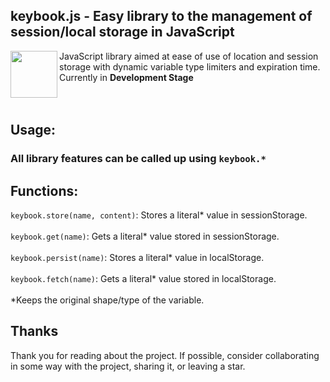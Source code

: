 ## keybook.js - Easy library to the management of session/local storage in JavaScript

<img align="left" width="75" src="https://upload.wikimedia.org/wikipedia/commons/thumb/1/18/Database.svg/640px-Database.svg.png">

JavaScript library aimed at ease of use of location and session storage with dynamic variable type limiters and expiration time.
Currently in **Development Stage** 
<br><br><br>
## Usage:
### All library features can be called up using `keybook.*` <br>
## Functions:
`keybook.store(name, content)`: Stores a literal* value in sessionStorage.
<br><br>
`keybook.get(name)`: Gets a literal* value stored in sessionStorage.
<br><br>
`keybook.persist(name)`: Stores a literal* value in localStorage.
<br><br>
`keybook.fetch(name)`: Gets a literal* value stored in localStorage.
<br><br>
*Keeps the original shape/type of the variable.
## Thanks
Thank you for reading about the project. If possible, consider collaborating in some way with the project, sharing it, or leaving a star.

